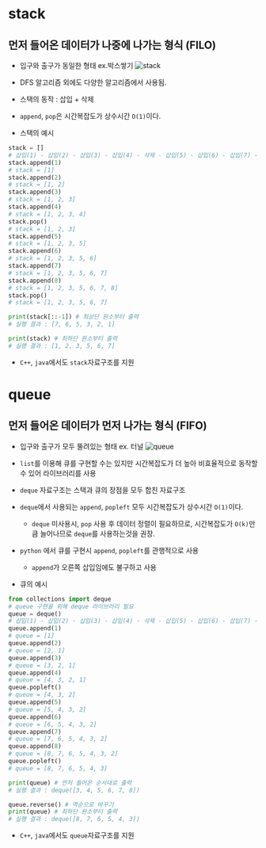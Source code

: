 # stack
## 먼저 들어온 데이터가 나중에 나가는 형식 (FILO)
- 입구와 출구가 동일한 형태 ex.박스쌓기
![stack](./assets/)

- DFS 알고리즘 외에도 다양한 알고리즘에서 사용됨.

- 스택의 동작 : 삽입 + 삭제
- `append`, `pop`은 시간복잡도가 상수시간 `O(1)`이다.

- 스택의 예시
```python
stack = []
# 삽입(1) - 삽입(2) - 삽입(3) - 삽입(4) - 삭제 - 삽입(5) - 삽입(6) - 삽입(7) - 삽입(8) - 삭제()
stack.append(1)
# stack = [1]
stack.append(2)
# stack = [1, 2]
stack.append(3)
# stack = [1, 2, 3]
stack.append(4)
# stack = [1, 2, 3, 4]
stack.pop()
# stack = [1, 2, 3]
stack.append(5)
# stack = [1, 2, 3, 5]
stack.append(6)
# stack = [1, 2, 3, 5, 6]
stack.append(7)
# stack = [1, 2, 3, 5, 6, 7]
stack.append(8)
# stack = [1, 2, 3, 5, 6, 7, 8]
stack.pop()
# stack = [1, 2, 3, 5, 6, 7]

print(stack[::-1]) # 최상단 원소부터 출력
# 실행 결과 : [7, 6, 5, 3, 2, 1]

print(stack) # 최하단 원소부터 출력
# 실행 결과 : [1, 2, 3, 5, 6, 7]
```

- `C++`, `java`에서도 `stack`자료구조를 지원

# queue
## 먼저 들어온 데이터가 먼저 나가는 형식 (FIFO)
- 입구와 출구가 모두 뚤려있는 형태 ex. 터널
![queue](./assets/)

- `list`를 이용해 큐를 구현할 수는 있지만 시간복잡도가 더 높아 비효율적으로 동작할 수 있어 라이브러리를 사용
- `deque` 자료구조는 스택과 큐의 장점을 모두 합친 자료구조 
- `deque`에서 사용되는 `append`, `popleft` 모두 시간복잡도가 상수시간 `O(1)`이다.
    - `deque` 미사용시, `pop` 사용 후 데이터 정렬이 필요하므로, 시간복잡도가 `O(k)`만큼 늘어나므로 `deque`를 사용하는것을 권장.
- `python` 에서 큐를 구현시 `append`, `popleft`를 관행적으로 사용
    - `append`가 오른쪽 삽입임에도 불구하고 사용

- 큐의 예시
```python
from collections import deque
# queue 구현을 위해 deque 라이브러리 필요
queue = deque()
# 삽입(1) - 삽입(2) - 삽입(3) - 삽입(4) - 삭제 - 삽입(5) - 삽입(6) - 삽입(7) - 삽입(8) - 삭제()
queue.append(1)
# queue = [1]
queue.append(2)
# queue = [2, 1]
queue.append(3)
# queue = [3, 2, 1]
queue.append(4)
# queue = [4, 3, 2, 1]
queue.popleft()
# queue = [4, 3, 2]
queue.append(5)
# queue = [5, 4, 3, 2]
queue.append(6)
# queue = [6, 5, 4, 3, 2]
queue.append(7)
# queue = [7, 6, 5, 4, 3, 2]
queue.append(8)
# queue = [8, 7, 6, 5, 4, 3, 2]
queue.popleft()
# queue = [8, 7, 6, 5, 4, 3]

print(queue) # 먼저 들어온 순서대로 출력
# 실행 결과 : deque([3, 4, 5, 6, 7, 8])

queue.reverse() # 역순으로 바꾸기
print(queue) # 최하단 원소부터 출력
# 실행 결과 : deque([8, 7, 6, 5, 4, 3])
```
- `C++`, `java`에서도 `queue`자료구조를 지원
